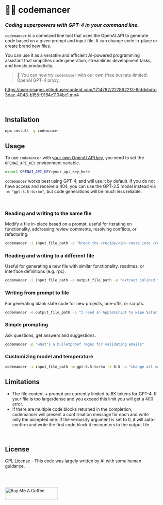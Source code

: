 # 🧙‍♂ codemancer

### _Coding superpowers with GPT-4 in your command line._

`codemancer` is a command line tool that uses the OpenAI API to generate code based on a given prompt and input file. It can change code in-place or create brand new files.

You can use it as a versatile and efficient AI-powered programming assistant that simplifies code generation, streamlines development tasks, and boosts productivity.

> 💫 You can now try `codemancer` with our own (free but rate-limited) OpenAI GPT-4 proxy.

https://user-images.githubusercontent.com/1714782/227892213-8cfdcbdb-3dae-4043-b155-9164e1104bc1.mp4

<br />

## Installation

```bash
npm install -g codemancer
```

## Usage

To use `codemancer` with [your own OpenAI API key](https://platform.openai.com/account/api-keys), you need to set the `OPENAI_API_KEY` environment variable.

```bash
export OPENAI_API_KEY=your_api_key_here
```

`codemancer` works best using GPT-4, and will use it by default. If you do not have access and receive a 404, you can use the GPT-3.5 model instead via `-m "gpt-3.5-turbo"`, but code generations will be much less reliable.

<br />

### Reading and writing to the same file

Modify a file in-place based on a prompt, useful for iterating on functionality, addressing review comments, resolving conflicts, or refactoring.

```bash
codemancer -i input_file_path -p "break the /recipe/<id> route into /recipe/<id>/info and /recipe/<id>/image"
```

### Reading and writing to a different file

Useful for generating a new file with similar functionality, readmes, or interface definitions (e.g. rpc).

```bash
codemancer -i input_file_path -o output_file_path -p "extract inlined types into interfaces in a separate file"
```

### Writing from prompt to file

For generating blank slate code for new projects, one-offs, or scripts.

```bash
codemancer -o output_file_path -p "I need an AppleScript to wipe Safari history on restart"
```

### Simple prompting

Ask questions, get answers and suggestions.

```bash
codemancer -p "what's a bulletproof regex for validating emails"
```

### Customizing model and temperature

```bash
codemancer -i input_file_path -m gpt-3.5-turbo -t 0.5 -p "change all variable names to obscure animals"
```

## Limitations

- The file content + prompt are currently limited to 8K tokens for GPT-4. If your file is too large/dense and you exceed this limit you will get a 400 error.
- If there are multiple code blocks returned in the completion, codemancer will present a confirmation message for each and write only the accepted one. If the verbosity argument is set to 0, it will auto-confirm and write the first code block it encounters to the output file.

<br />

## License

GPL License - This code was largely written by AI with some human guidance.

<br />

<br />

<a href="https://www.buymeacoffee.com/0xmmo" target="_blank"><img src="https://cdn.buymeacoffee.com/buttons/default-orange.png" alt="Buy Me A Coffee" height="41" width="174"></a>

